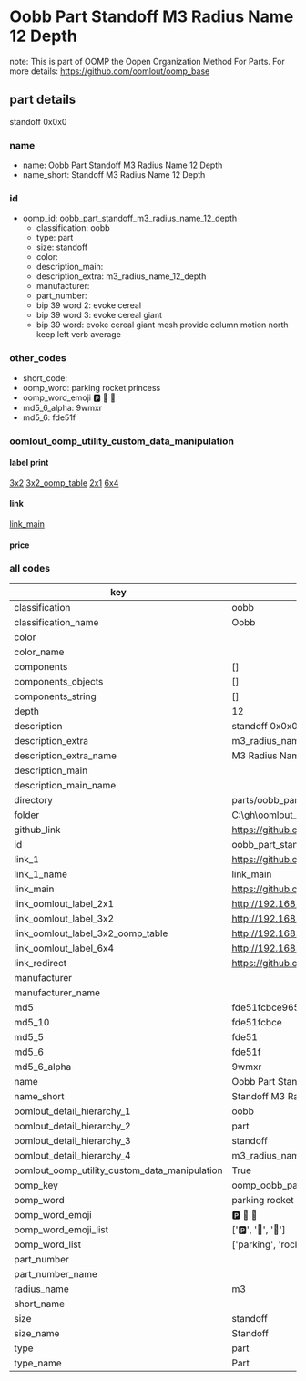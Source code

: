 # Oobb Part Standoff M3 Radius Name 12 Depth  

note: This is part of OOMP the Oopen Organization Method For Parts. For more details: https://github.com/oomlout/oomp_base

##  part details
  



standoff 0x0x0



### name
* name: Oobb Part Standoff M3 Radius Name 12 Depth
* name_short: Standoff M3 Radius Name 12 Depth
### id
* oomp_id: oobb_part_standoff_m3_radius_name_12_depth
  * classification: oobb
  * type: part
  * size: standoff
  * color: 
  * description_main: 
  * description_extra: m3_radius_name_12_depth
  * manufacturer: 
  * part_number: 
  * bip 39 word 2: evoke cereal
  * bip 39 word 3: evoke cereal giant
  * bip 39 word: evoke cereal giant mesh provide column motion north keep left verb average

### other_codes
* short_code: 
* oomp_word: parking rocket princess
* oomp_word_emoji :parking: :rocket: :princess:
* md5_6_alpha: 9wmxr
* md5_6: fde51f






### oomlout_oomp_utility_custom_data_manipulation
#### label print
[3x2](http://192.168.1.245:1112/?label=oomp%209wmxr)
[3x2_oomp_table](http://192.168.1.108:1112/?label=oomp%209wmxr)
[2x1](http://192.168.1.242:1112/?label=oomp%209wmxr)
[6x4](http://192.168.1.55:1112/?label=oomp%209wmxr)    

#### link

[link_main](https://github.com/oomlout/oomlout_oobb_version_4_generated_parts/tree/main/navigation_oomp/oobb/part/standoff//m3_radius_name_12_depth/part)                              

#### price







### all codes 
| key | value |  
| --- | --- |  
| classification | oobb |  
| classification_name | Oobb |  
| color |  |  
| color_name |  |  
| components | [] |  
| components_objects | [] |  
| components_string | [] |  
| depth | 12 |  
| description | standoff 0x0x0 |  
| description_extra | m3_radius_name_12_depth |  
| description_extra_name | M3 Radius Name 12 Depth |  
| description_main |  |  
| description_main_name |  |  
| directory | parts/oobb_part_standoff_m3_radius_name_12_depth |  
| folder | C:\gh\oomlout_oobb_version_4_generated_parts\parts\oobb_part_standoff_m3_radius_name_12_depth |  
| github_link | https://github.com/oomlout/oomlout_oomp_part_src/tree/main/parts/oobb_part_standoff_m3_radius_name_12_depth |  
| id | oobb_part_standoff_m3_radius_name_12_depth |  
| link_1 | https://github.com/oomlout/oomlout_oobb_version_4_generated_parts/tree/main/navigation_oomp/oobb/part/standoff//m3_radius_name_12_depth/part |  
| link_1_name | link_main |  
| link_main | https://github.com/oomlout/oomlout_oobb_version_4_generated_parts/tree/main/navigation_oomp/oobb/part/standoff//m3_radius_name_12_depth/part |  
| link_oomlout_label_2x1 | http://192.168.1.242:1112/?label=oomp%209wmxr |  
| link_oomlout_label_3x2 | http://192.168.1.245:1112/?label=oomp%209wmxr |  
| link_oomlout_label_3x2_oomp_table | http://192.168.1.108:1112/?label=oomp%209wmxr |  
| link_oomlout_label_6x4 | http://192.168.1.55:1112/?label=oomp%209wmxr |  
| link_redirect | https://github.com/oomlout/oomlout_oobb_version_4_generated_parts/tree/main/parts/hardware_standoff_m3_12 |  
| manufacturer |  |  
| manufacturer_name |  |  
| md5 | fde51fcbce965208b75678bcc3496270 |  
| md5_10 | fde51fcbce |  
| md5_5 | fde51 |  
| md5_6 | fde51f |  
| md5_6_alpha | 9wmxr |  
| name | Oobb Part Standoff M3 Radius Name 12 Depth |  
| name_short | Standoff M3 Radius Name 12 Depth |  
| oomlout_detail_hierarchy_1 | oobb |  
| oomlout_detail_hierarchy_2 | part |  
| oomlout_detail_hierarchy_3 | standoff |  
| oomlout_detail_hierarchy_4 | m3_radius_name_12_depth |  
| oomlout_oomp_utility_custom_data_manipulation | True |  
| oomp_key | oomp_oobb_part_standoff_m3_radius_name_12_depth |  
| oomp_word | parking rocket princess |  
| oomp_word_emoji | :parking: :rocket: :princess: |  
| oomp_word_emoji_list | [':parking:', ':rocket:', ':princess:'] |  
| oomp_word_list | ['parking', 'rocket', 'princess'] |  
| part_number |  |  
| part_number_name |  |  
| radius_name | m3 |  
| short_name |  |  
| size | standoff |  
| size_name | Standoff |  
| type | part |  
| type_name | Part |  
